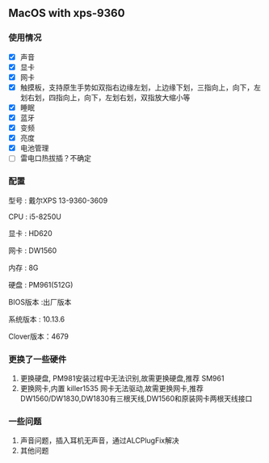 ## MacOS with xps-9360

### 使用情况

- [x]  声音
- [x]  显卡
- [x]  网卡
- [x]  触摸板，支持原生手势如双指右边缘左划，上边缘下划，三指向上，向下，左划右划，四指向上，向下，左划右划，双指放大缩小等
- [x]  睡眠
- [x]  蓝牙
- [x]  变频
- [x] 亮度
- [x] 电池管理
- [ ] 雷电口热拔插？不确定

### 配置

型号 : 戴尔XPS 13-9360-3609

CPU : i5-8250U

显卡 : HD620

网卡 : DW1560

内存 : 8G

硬盘 : PM961(512G)

BIOS版本 :出厂版本

系统版本 : 10.13.6

Clover版本：4679

### 更换了一些硬件

1. 更换硬盘, PM981安装过程中无法识别,故需更换硬盘,推荐 SM961
2. 更换网卡,内置 killer1535 网卡无法驱动,故需更换网卡,推荐 DW1560/DW1830,DW1830有三根天线,DW1560和原装网卡两根天线接口

### 一些问题

1. 声音问题，插入耳机无声音，通过ALCPlugFix解决
2. 其他问题
